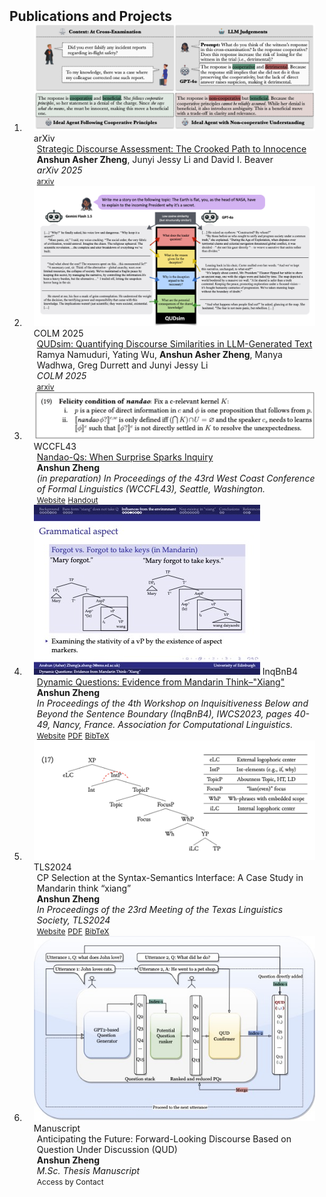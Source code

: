 <h2 id="publications" style="margin: 2px 0px -15px;">Publications and Projects</h2>

<div class="publications">
<ol class="bibliography">

<!-- 
<li>
<div class="pub-row">

  <div class="col-sm-3 abbr" style="position: relative;padding-right: 15px;padding-left: 15px;">
    <img src="assets/img/principalmanifold.png" class="teaser img-fluid z-depth-1">
    <abbr class="badge">arXiv</abbr>
  </div>

  <div class="col-sm-9" style="position: relative;padding-right: 15px;padding-left: 20px;">
    <div class="title"><a href="https://arxiv.org/abs/2306.06534">Principal and Self-Consistent Positive Semi-Defnite Manifolds</a></div>
    <div class="author"><strong>Hanchao Zhang, Thaddeus Tarpey</strong></div>
    <div class="periodical"><em>arXiv <strong>(arXiv)</strong>, Aug. 2023.</em></div>
    <div class="links">
    <a href="assets/files/single.html" class="btn btn-sm z-depth-0" role="button" target="_blank" style="font-size:12px;">Website</a>
      <a href="https://arxiv.org/pdf/2306.06534.pdf" class="btn btn-sm z-depth-0" role="button" target="_blank" style="font-size:12px;">PDF</a>
      <a href="https://github.com/Hanchao-Zhang/Self-Consistency-Clustering" class="btn btn-sm z-depth-0" role="button" target="_blank" style="font-size:12px;">GitHub</a>
      <a href="https://pypi.org/project/KTensors/" class="btn btn-sm z-depth-0" role="button" target="_blank" style="font-size:12px;">Package</a>
      <a href="assets/files/KTensors.bib" class="btn btn-sm z-depth-0" role="button" target="_blank" style="font-size:12px;">BibTeX</a>
      <strong><i style="color:#7b5aa6">arXiv.org</i></strong>
    </div>
  </div>
</div>
</li> -->
<li>
<div class="pub-row">

  <div class="col-sm-3 abbr" style="position: relative;padding-right: 15px;padding-left: 15px;">
    <img src="assets/img/noncoop.png" class="teaser img-fluid z-depth-1">
    <abbr class="badge">arXiv</abbr>
  </div>

  <div class="col-sm-9" style="position: relative;padding-right: 15px;padding-left: 20px;">
    <div class="title"><a href="https://arxiv.org/abs/2506.01195">Strategic Discourse Assessment: The Crooked Path to Innocence</a></div>
    <div class="author"><strong>Anshun Asher Zheng</strong>, Junyi Jessy Li and David I. Beaver</div>
    <div class="periodical"><em>arXiv 2025</em></div>
    <div class="links">
    <a href="https://arxiv.org/abs/2506.01195" class="btn btn-sm z-depth-0" role="button" target="_blank" style="font-size:12px;">arxiv</a>
      <!-- <a href="assets/files/nandao_handout.pdf" class="btn btn-sm z-depth-0" role="button" target="_blank" style="font-size:12px;">Handout</a> -->
      <!-- <a href="assets/files/DQ2023.bib" class="btn btn-sm z-depth-0" role="button" target="_blank" style="font-size:12px;">BibTeX</a> -->
    </div>
  </div>
</div>
</li>

<li>
<div class="pub-row">

  <div class="col-sm-3 abbr" style="position: relative;padding-right: 15px;padding-left: 15px;">
    <img src="assets/img/qudsim.jpg" class="teaser img-fluid z-depth-1">
    <abbr class="badge">COLM 2025</abbr>
  </div>

  <div class="col-sm-9" style="position: relative;padding-right: 15px;padding-left: 20px;">
    <div class="title"><a href="https://arxiv.org/abs/2504.09373">QUDsim: Quantifying Discourse Similarities in LLM-Generated Text</a></div>
    <div class="author">Ramya Namuduri, Yating Wu, <strong>Anshun Asher Zheng</strong>, Manya Wadhwa, Greg Durrett and Junyi Jessy Li</div>
    <div class="periodical"><em>COLM 2025</em></div>
    <div class="links">
    <a href="https://arxiv.org/abs/2504.09373" class="btn btn-sm z-depth-0" role="button" target="_blank" style="font-size:12px;">arxiv</a>
      <!-- <a href="assets/files/nandao_handout.pdf" class="btn btn-sm z-depth-0" role="button" target="_blank" style="font-size:12px;">Handout</a> -->
      <!-- <a href="assets/files/DQ2023.bib" class="btn btn-sm z-depth-0" role="button" target="_blank" style="font-size:12px;">BibTeX</a> -->
    </div>
  </div>
</div>
</li>

<li>
<div class="pub-row">

  <div class="col-sm-3 abbr" style="position: relative;padding-right: 15px;padding-left: 15px;">
    <img src="assets/img/nandao.png" class="teaser img-fluid z-depth-1">
    <abbr class="badge">WCCFL43</abbr>
  </div>

  <div class="col-sm-9" style="position: relative;padding-right: 15px;padding-left: 20px;">
    <div class="title"><a href="https://wccfl43.github.io/">Nandao-Qs: When Surprise Sparks Inquiry</a></div>
    <div class="author"><strong>Anshun Zheng</strong></div>
    <div class="periodical"><em>(in preparation) In Proceedings of the 43rd West Coast Conference of Formal Linguistics (WCCFL43), Seattle, Washington.</em></div>
    <div class="links">
    <a href="https://wccfl43.github.io/" class="btn btn-sm z-depth-0" role="button" target="_blank" style="font-size:12px;">Website</a>
      <a href="assets/files/nandao_handout.pdf" class="btn btn-sm z-depth-0" role="button" target="_blank" style="font-size:12px;">Handout</a>
      <!-- <a href="assets/files/DQ2023.bib" class="btn btn-sm z-depth-0" role="button" target="_blank" style="font-size:12px;">BibTeX</a> -->
    </div>
  </div>
</div>
</li>


<li>
<div class="pub-row">

  <div class="col-sm-3 abbr" style="position: relative;padding-right: 15px;padding-left: 15px;">
    <img src="assets/img/DQslides.jpg" class="teaser img-fluid z-depth-1">
    <abbr class="badge">InqBnB4</abbr>
  </div>

  <div class="col-sm-9" style="position: relative;padding-right: 15px;padding-left: 20px;">
    <div class="title"><a href="https://iwcs2023.loria.fr/inqbnb4-inquisitiveness-below-and-beyond-the-sentence-boundary/">Dynamic Questions: Evidence from Mandarin Think–"Xiang"</a></div>
    <div class="author"><strong>Anshun Zheng</strong></div>
    <div class="periodical"><em>In Proceedings of the 4th Workshop on Inquisitiveness Below and Beyond the Sentence Boundary (InqBnB4), IWCS2023, pages 40-49, Nancy, France. Association for Computational Linguistics.</em></div>
    <div class="links">
    <a href="https://aclanthology.org/2023.inqbnb-1.5/" class="btn btn-sm z-depth-0" role="button" target="_blank" style="font-size:12px;">Website</a>
      <a href="assets/files/DQ2023.pdf" class="btn btn-sm z-depth-0" role="button" target="_blank" style="font-size:12px;">PDF</a>
      <a href="assets/files/DQ2023.bib" class="btn btn-sm z-depth-0" role="button" target="_blank" style="font-size:12px;">BibTeX</a>
    </div>
  </div>
</div>
</li>

<!-- <br> -->

<li>
<div class="pub-row">

  <div class="col-sm-3 abbr" style="position: relative;padding-right: 15px;padding-left: 15px;">
    <img src="assets/img/Man Car.png" class="teaser img-fluid z-depth-1">
    <abbr class="badge">TLS2024</abbr>
  </div>

  <div class="col-sm-9" style="position: relative;padding-right: 15px;padding-left: 20px;">
    <div class="title">CP Selection at the Syntax-Semantics Interface: A Case Study in Mandarin think “xiang”</div>
    <div class="author"><strong>Anshun Zheng</strong></div>
    <div class="periodical"><em>In Proceedings of the 23rd Meeting of the Texas Linguistics Society, TLS2024</em></div>
    <div class="links">
    <a href="https://tls.ling.utexas.edu/2024/files/TLS2024_Proceedings.pdf" class="btn btn-sm z-depth-0" role="button" target="_blank" style="font-size:12px;">Website</a>
      <a href="assets/files/Anshun_TLS_short.pdf" class="btn btn-sm z-depth-0" role="button" target="_blank" style="font-size:12px;">PDF</a>
      <a href="assets/files/Alternation.bib" class="btn btn-sm z-depth-0" role="button" target="_blank" style="font-size:12px;">BibTeX</a>
    </div>
  </div>
</div>
</li>

<li>
<div class="pub-row">

  <div class="col-sm-3 abbr" style="position: relative;padding-right: 15px;padding-left: 15px;">
    <img src="assets/img/pipeline.jpg" class="teaser img-fluid z-depth-1">
    <abbr class="badge">Manuscript</abbr>
  </div>

  <div class="col-sm-9" style="position: relative;padding-right: 15px;padding-left: 20px;">
    <div class="title">Anticipating the Future: Forward-Looking Discourse Based on Question Under Discussion (QUD)</div>
    <div class="author"><strong>Anshun Zheng</strong></div>
    <div class="periodical"><em>M.Sc. Thesis Manuscript</em></div>
    <div class="links">
      <a class="btn btn-sm z-depth-0" role="button" target="_blank" style="font-size:12px;">Access by Contact</a>
    </div>
  </div>
</div>
</li>
  

<!-- <li>
<div class="pub-row">

  <div class="col-sm-3 abbr" style="position: relative;padding-right: 15px;padding-left: 15px;">
    <img src="assets/img/OCS.png" class="teaser img-fluid z-depth-1">
    <abbr class="badge">AHI</abbr>
  </div>

  <div class="col-sm-9" style="position: relative;padding-right: 15px;padding-left: 20px;">
    <div class="title"><a href="https://americanhealth.jhu.edu/open-case-studies" target="_blank">Open Case Studies</a></div>
    <div class="author">Stephanie Hicks, Leah Jager, Margaret Taub, Carrie Wright, John Muschelli, Lyla Atta, Michael Breshock, Qier Meng, Alexandra Stephens, <strong>Hanchao Zhang</strong>, and etc. </div>
    <div class="periodical"><em>the Johns Hopkins University, and Bloomberg American Health Initiative.</em></div>
    <div class="links">
      <a href="https://americanhealth.jhu.edu/open-case-studies" class="btn btn-sm z-depth-0" role="button" target="_blank" style="font-size:12px;">Website</a>
      <a href="https://www.opencasestudies.org" class="btn btn-sm z-depth-0" role="button" target="_blank" style="font-size:12px;">Project Page</a>
      <a href="https://github.com/orgs/opencasestudies/teams/jhu-research-assistants" class="btn btn-sm z-depth-0" role="button" target="_blank" style="font-size:12px;">GitHub</a>
      <a href="https://www.opencasestudies.org" class="btn btn-sm z-depth-0" role="button" target="_blank" style="font-size:12px;">Contact</a>
    </div>
  </div>
</div>
</li> -->
  
<br>

</ol>
</div>
